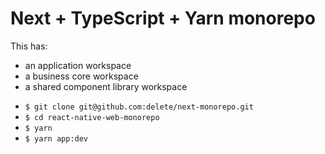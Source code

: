 # Next + TypeScript + Yarn monorepo

This has:

* an application workspace
* a business core workspace
* a shared component library workspace


- `$ git clone git@github.com:delete/next-monorepo.git`
- `$ cd react-native-web-monorepo`
- `$ yarn`
- `$ yarn app:dev`